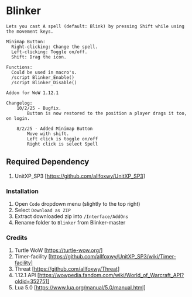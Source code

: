 # Blinker 
```
Lets you cast A spell (default: Blink) by pressing Shift while using the movement keys.

Minimap Button:
  Right-clicking: Change the spell.
  Left-clicking: Toggle on/off.
  Shift: Drag the icon.

Functions:
  Could be used in macro's. 
  /script Blinker_Enable()
  /script Blinker_Disable()

Addon for WoW 1.12.1
```
```
Changelog:
    10/2/25 - Bugfix.
        Button is now restored to the position a player drags it too, on login.

    8/2/25 - Added Minimap Button
        Move with shift.
        Left click is toggle on/off
        Right click is select Spell
```

## Required Dependency
1. UnitXP_SP3 [https://github.com/allfoxwy/UnitXP_SP3]

### Installation
1. Open `Code` dropdown menu (slightly to the top right)
2. Select `Download as ZIP`
3. Extract downloaded zip into `/Interface/AddOns`
4. Rename folder to `Blinker` from Blinker-master

### Credits
1. Turtle WoW [https://turtle-wow.org/]
2. Timer-facility [https://github.com/allfoxwy/UnitXP_SP3/wiki/Timer-facility]
3. Threat [https://github.com/allfoxwy/Threat]
4. 1.12.1 API [https://wowpedia.fandom.com/wiki/World_of_Warcraft_API?oldid=352751]
5. Lua 5.0 [https://www.lua.org/manual/5.0/manual.html]
